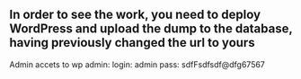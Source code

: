 In order to see the work, you need to deploy WordPress and upload the dump to the database, having previously changed the url to yours
----------------
Admin accets to wp admin:
login: admin
pass: sdfFsdfsdf@dfg67567
